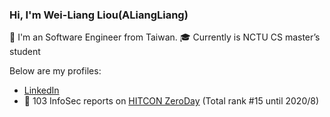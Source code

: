 ### Hi, I'm Wei-Liang Liou(ALiangLiang)

🎉 I'm an Software Engineer from Taiwan.
🎓 Currently is NCTU CS master’s student


Below are my profiles:
- [LinkedIn](https://www.linkedin.com/in/aliangliang/)
- 🎩 103 InfoSec reports on [HITCON ZeroDay](https://zeroday.hitcon.org/user/ALiangLiang/vulnerability) (Total rank #15 until 2020/8)

